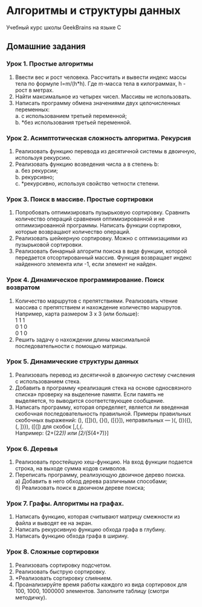 # Алгоритмы и структуры данных
Учебный курс школы GeekBrains на языке C

## Домашние задания

### Урок 1. Простые алгоритмы
1. Ввести вес и рост человека. Рассчитать и вывести индекс массы тела по формуле I=m/(h*h). Где m-масса тела в килограммах, h - рост в метрах.
2. Найти максимальное из четырех чисел. Массивы не использовать.
3. Написать программу обмена значениями двух целочисленных переменных:  
    a. с использованием третьей переменной;  
    b. *без использования третьей переменной.

### Урок 2. Асимптотическая сложность алгоритма. Рекурсия
1. Реализовать функцию перевода из десятичной системы в двоичную, используя рекурсию.
2. Реализовать функцию возведения числа a в степень b:  
    a. без рекурсии;  
    b. рекурсивно;    
    c. *рекурсивно, используя свойство четности степени.  

### Урок 3. Поиск в массиве. Простые сортировки
1. Попробовать оптимизировать пузырьковую сортировку. Сравнить количество операций сравнения оптимизированной и не оптимизированной программы. Написать функции сортировки, которые возвращают количество операций.
2. Реализовать шейкерную сортировку. Можно с оптимизациями из пузырьковой сортировки.
3. Реализовать бинарный алгоритм поиска в виде функции, которой передается отсортированный массив. Функция возвращает индекс найденного элемента или -1, если элемент не найден.

### Урок 4. Динамическое программирование. Поиск возвратом
1. Количество маршрутов с препятствиями. Реализовать чтение массива с препятствием и нахождение количество маршрутов.  
Например, карта размером 3 x 3 (или больше):  
1   1    1  
0   1    0  
0   1    0  
2. Решить задачу о нахождении длины максимальной последовательности с помощью матрицы.

### Урок 5. Динамические структуры данных
1. Реализовать перевод из десятичной в двоичную систему счисления с использованием стека.
2. Добавить в программу «реализация стека на основе односвязного списка» проверку на выделение памяти. Если память не выделяется, то выводится соответствующее сообщение. 
3. Написать программу, которая определяет, является ли введенная скобочная последовательность правильной. Примеры правильных скобочных выражений: (), ([])(), {}(), ([{}]), неправильных — )(, ())({), (, ])}), ([(]) для скобок [,(,{.  
Например: (2+(2*2)) или [2/{5*(4+7)}]

### Урок 6. Деревья
1. Реализовать простейшую хеш-функцию. На вход функции подается строка, на выходе сумма кодов символов.
2. Переписать программу, реализующую двоичное дерево поиска.  
а) Добавить в него обход дерева различными способами;  
б) Реализовать поиск в двоичном дереве поиска;

### Урок 7. Графы. Алгоритмы на графах.
1. Написать функцию, которая считывают матрицу смежности из файла и выводят ее на экран.
2. Написать рекурсивную функцию обхода графа в глубину.
3. Написать функцию обхода графа в ширину.

### Урок 8. Сложные сортировки
1. Реализовать сортировку подсчетом.
2. Реализовать быструю сортировку.
3. *Реализовать сортировку слиянием.
4. Проанализируйте время работы каждого из вида сортировок для 100, 1000, 1000000 элементов. Заполните таблицу (смотри методичку). 
